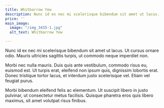 ```yaml
---
title: Whitbarrow Yew
description: Nunc id ex nec mi scelerisque bibendum sit amet ut lacus.
price: ''
main_image:
  image: "/img_3435-1.jpg"
  alt_text: Whitbarrow Yew

---
```

Nunc id ex nec mi scelerisque bibendum sit amet ut lacus. Ut cursus ornare odio. Mauris ultricies sagittis turpis, ut commodo neque imperdiet non. 

Morbi nec nulla mauris. Duis quis ante vestibulum, commodo risus eu, euismod est. Ut turpis erat, eleifend non ipsum quis, dignissim lobortis erat. Donec tristique tortor lacus, et interdum justo scelerisque vel. Etiam vel feugiat purus. 

Morbi bibendum eleifend felis ac elementum. Ut suscipit libero in justo pulvinar, ut consectetur metus facilisis. Quisque pharetra eros quis libero maximus, sit amet volutpat risus finibus.